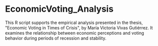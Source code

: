 # EconomicVoting_Analysis
This R script supports the empirical analysis presented in the thesis, "Economic Voting in Times of Crisis", by María Victoria Vivas Gutiérrez. It examines the relationship between economic perceptions and voting behavior during periods of recession and stability.
